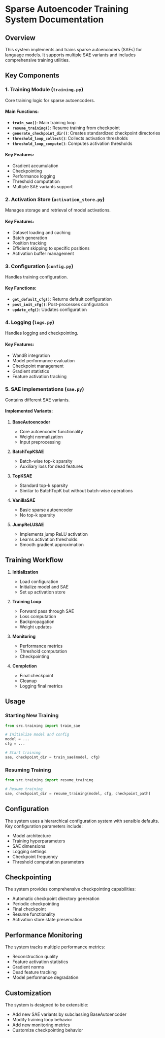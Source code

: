 # Sparse Autoencoder Training System Documentation

## Overview
This system implements and trains sparse autoencoders (SAEs) for language models. It supports multiple SAE variants and includes comprehensive training utilities.

## Key Components

### 1. Training Module (`training.py`)
Core training logic for sparse autoencoders.

#### Main Functions:
- **`train_sae()`**: Main training loop
- **`resume_training()`**: Resume training from checkpoint
- **`generate_checkpoint_dir()`**: Creates standardized checkpoint directories
- **`threshold_loop_collect()`**: Collects activation thresholds
- **`threshold_loop_compute()`**: Computes activation thresholds

#### Key Features:
- Gradient accumulation
- Checkpointing
- Performance logging
- Threshold computation
- Multiple SAE variants support

### 2. Activation Store (`activation_store.py`)
Manages storage and retrieval of model activations.

#### Key Features:
- Dataset loading and caching
- Batch generation
- Position tracking
- Efficient skipping to specific positions
- Activation buffer management

### 3. Configuration (`config.py`)
Handles training configuration.

#### Key Functions:
- **`get_default_cfg()`**: Returns default configuration
- **`post_init_cfg()`**: Post-processes configuration
- **`update_cfg()`**: Updates configuration

### 4. Logging (`logs.py`)
Handles logging and checkpointing.

#### Key Features:
- WandB integration
- Model performance evaluation
- Checkpoint management
- Gradient statistics
- Feature activation tracking

### 5. SAE Implementations (`sae.py`)
Contains different SAE variants.

#### Implemented Variants:
1. **BaseAutoencoder**
   - Core autoencoder functionality
   - Weight normalization
   - Input preprocessing

2. **BatchTopKSAE**
   - Batch-wise top-k sparsity
   - Auxiliary loss for dead features

3. **TopKSAE**
   - Standard top-k sparsity
   - Similar to BatchTopK but without batch-wise operations

4. **VanillaSAE**
   - Basic sparse autoencoder
   - No top-k sparsity

5. **JumpReLUSAE**
   - Implements jump ReLU activation
   - Learns activation thresholds
   - Smooth gradient approximation

## Training Workflow

1. **Initialization**
   - Load configuration
   - Initialize model and SAE
   - Set up activation store

2. **Training Loop**
   - Forward pass through SAE
   - Loss computation
   - Backpropagation
   - Weight updates

3. **Monitoring**
   - Performance metrics
   - Threshold computation
   - Checkpointing

4. **Completion**
   - Final checkpoint
   - Cleanup
   - Logging final metrics

## Usage

### Starting New Training
```python
from src.training import train_sae

# Initialize model and config
model = ...
cfg = ...

# Start training
sae, checkpoint_dir = train_sae(model, cfg)
```

### Resuming Training
```python
from src.training import resume_training

# Resume training
sae, checkpoint_dir = resume_training(model, cfg, checkpoint_path)
```

## Configuration
The system uses a hierarchical configuration system with sensible defaults. Key configuration parameters include:

- Model architecture
- Training hyperparameters
- SAE dimensions
- Logging settings
- Checkpoint frequency
- Threshold computation parameters

## Checkpointing
The system provides comprehensive checkpointing capabilities:

- Automatic checkpoint directory generation
- Periodic checkpointing
- Final checkpoint
- Resume functionality
- Activation store state preservation

## Performance Monitoring
The system tracks multiple performance metrics:

- Reconstruction quality
- Feature activation statistics
- Gradient norms
- Dead feature tracking
- Model performance degradation

## Customization
The system is designed to be extensible:

- Add new SAE variants by subclassing BaseAutoencoder
- Modify training loop behavior
- Add new monitoring metrics
- Customize checkpointing behavior
